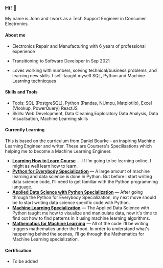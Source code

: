 ### Hi!  👋

<!--
**john-tng1/john-tng1** is a ✨ _special_ ✨ repository because its `README.md` (this file) appears on your GitHub profile.

Here are some ideas to get you started:

- 🔭 I’m currently working on ...
- 🌱 I’m currently learning ...
- 👯 I’m looking to collaborate on ...
- 🤔 I’m looking for help with ...
- 💬 Ask me about ...
- 📫 How to reach me: ...
- 😄 Pronouns: ...
- ⚡ Fun fact: ...
-->
My name is John and I work as a Tech Support Engineer in Consumer Electronics.

#### About me

- Electronics Repair and Manufacturing with 6 years of professional experience
  
- Transitioning to Software Developer in Sep 2021

- Loves working with numbers, solving technical/business problems, and learning new skills. I self-taught myself SQL, Python and Machine Learning technicques
  
#### Skills and Tools

- Tools: SQL (PostgreSQL), Python (Pandas, NUmpu, Matplotlib), Excel (Vlookup, PowerQuery) ReactJS
- Skills: Web Development, Data Cleaning,Exploratory Data Analysis, Data Visualisation, Machine Learning skills

#### Currently Learning

This is based on the curriculum from Daniel Bourke - an inspiring Machine Learning Engineer and writer. These are Coursera's Specilisations which helping me to become a Machine Learning Engineer.

- **[Learning How to Learn Course](https://dbourke.link/coursera-learning-how-to-learn)** — If I'm going to be learning online, I might as well learn how to learn.
- **[Python for Everybody Specialization](https://dbourke.link/coursera-python)** — A large amount of machine learning and data science is done in Python. But before I start writing data science code, I'll need to get familiar with the Python programming language.
- **[Applied Data Science with Python Specialization](https://www.coursera.org/specializations/data-science-python)** — After going through the Python for Everybody Specialization, my next move should be to start writing data science specific code with Python.
- **[Machine Learning Specialization](https://www.coursera.org/specializations/machine-learning)** — The Applied Data Science with Python taught me how to visualize and manipulate data, now it's time to find out how to find patterns in it using machine learning algorithms.
- **[Mathematics for Machine Learning](https://www.coursera.org/specializations/mathematics-machine-learning)** — All of the code I'll be writing triggers mathematics under the hood. In order to understand what's happening behind the scenes, I'll go through the Mathematics for Machine Learning specialization.

#### Certification

- To be added
